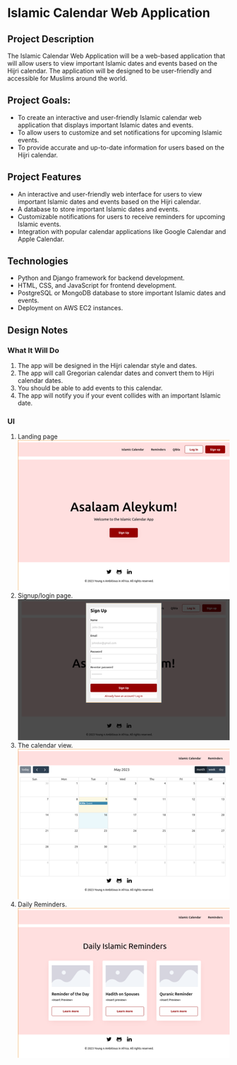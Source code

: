 # Islamic Calendar Web Application

## Project Description
<p> The Islamic Calendar Web Application will be a web-based application that will allow users to view important Islamic dates and events based on the Hijri calendar. The application will be designed to be user-friendly and accessible for Muslims around the world.</p>

## Project Goals:
- To create an interactive and user-friendly Islamic calendar web application that displays important Islamic dates and events.
- To allow users to customize and set notifications for upcoming Islamic events.
- To provide accurate and up-to-date information for users based on the Hijri calendar.

## Project Features
- An interactive and user-friendly web interface for users to view important Islamic dates and events based on the Hijri calendar.
- A database to store important Islamic dates and events.
- Customizable notifications for users to receive reminders for upcoming Islamic events.
- Integration with popular calendar applications like Google Calendar and Apple Calendar.

## Technologies
- Python and Django framework for backend development.
- HTML, CSS, and JavaScript for frontend development.
- PostgreSQL or MongoDB database to store important Islamic dates and events.
- Deployment on AWS EC2 instances.

## Design Notes
### What It Will Do
1. The app will be designed in the Hijri calendar style and dates.
2. The app will call Gregorian calendar dates and convert them to Hijri calendar dates.
3. You should be able to add events to this calendar.
4. The app will notify you if your event collides with an important Islamic date.
### UI
1. Landing page
![landing](https://github.com/enzonjagi/Islam_Calendar_App/blob/calendarsetup/Images/Landing.png)
2. Signup/login page.
![signup](https://github.com/enzonjagi/Islam_Calendar_App/blob/calendarsetup/Images/signup.png)
3. The calendar view.
![calendar](https://github.com/enzonjagi/Islam_Calendar_App/blob/calendarsetup/Images/calendarpage.png)
4. Daily Reminders.
![reminders](https://github.com/enzonjagi/Islam_Calendar_App/blob/calendarsetup/Images/reminder.png)
